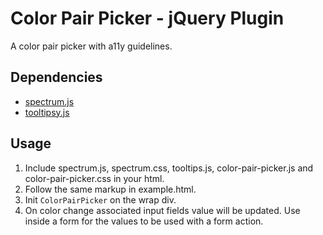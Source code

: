 # Color Pair Picker - jQuery Plugin
A color pair picker with a11y guidelines.

## Dependencies
* [spectrum.js](http://tooltipsy.com/)
* [tooltipsy.js](https://bgrins.github.io/spectrum/)

## Usage
1. Include spectrum.js, spectrum.css, tooltips.js, color-pair-picker.js and color-pair-picker.css in your html.
2. Follow the same markup in example.html.
4. Init `ColorPairPicker` on the wrap div. 
3. On color change associated input fields value will be updated. Use inside a form for the values to be used with a form action.